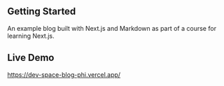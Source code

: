 ## Getting Started

An example blog built with Next.js and Markdown as part of a course for learning Next.js.

## Live Demo

https://dev-space-blog-phi.vercel.app/
